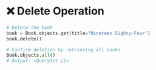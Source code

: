 # ❌ Delete Operation

```python
# Delete the book
book = Book.objects.get(title="Nineteen Eighty-Four")
book.delete()

# Confirm deletion by retrieving all books
Book.objects.all()
# Output: <QuerySet []>
```